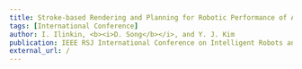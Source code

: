 ```yaml
---
title: Stroke-based Rendering and Planning for Robotic Performance of Artistic Drawing
tags: [International Conference]
author: I. Ilinkin, <b><i>D. Song</b></i>, and Y. J. Kim
publication: IEEE RSJ International Conference on Intelligent Robots and Systems (IROS), 2023
external_url: /
---
```

